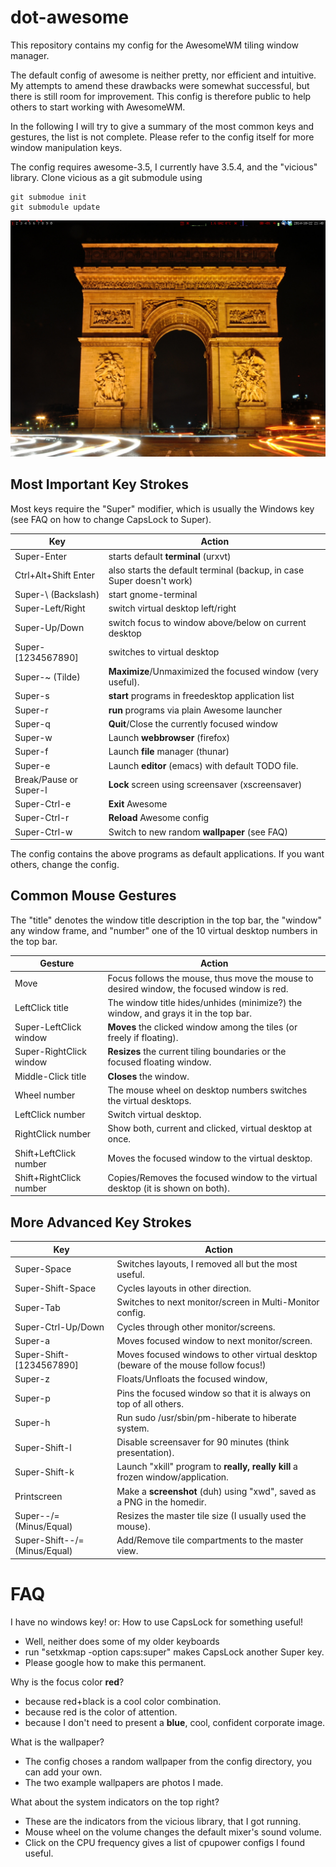 dot-awesome
===========

This repository contains my config for the AwesomeWM tiling window manager.

The default config of awesome is neither pretty, nor efficient and intuitive. My attempts to amend these drawbacks were somewhat successful, but there is still room for improvement. This config is therefore public to help others to start working with AwesomeWM.

In the following I will try to give a summary of the most common keys and gestures, the list is not complete. Please refer to the config itself for more window manipulation keys.

The config requires awesome-3.5, I currently have 3.5.4, and the "vicious" library. Clone vicious as a git submodule using
```
git submodue init
git submodule update
```

![Screenshot](screenshot.jpg?raw=true)

## Most Important Key Strokes

Most keys require the "Super" modifier, which is usually the Windows key (see FAQ on how to change CapsLock to Super).

Key                 | Action
------------------- | ------------------------------------------------------
Super-Enter         | starts default **terminal** (urxvt)
Ctrl+Alt+Shift Enter | also starts the default terminal (backup, in case Super doesn't work)
Super-\ (Backslash) | start gnome-terminal
Super-Left/Right    | switch virtual desktop left/right
Super-Up/Down       | switch focus to window above/below on current desktop
Super-[1234567890]  | switches to virtual desktop
Super-~ (Tilde)     | **Maximize**/Unmaximized the focused window (very useful).
Super-s             | **start** programs in freedesktop application list
Super-r             | **run** programs via plain Awesome launcher
Super-q             | **Quit**/Close the currently focused window
Super-w             | Launch **webbrowser** (firefox)
Super-f             | Launch **file** manager (thunar)
Super-e             | Launch **editor** (emacs) with default TODO file.
Break/Pause or Super-l | **Lock** screen using screensaver (xscreensaver)
Super-Ctrl-e       | **Exit** Awesome
Super-Ctrl-r       | **Reload** Awesome config
Super-Ctrl-w       | Switch to new random **wallpaper** (see FAQ)

The config contains the above programs as default applications. If you want others, change the config.

## Common Mouse Gestures

The "title" denotes the window title description in the top bar, the "window" any window frame, and "number" one of the 10 virtual desktop numbers in the top bar.

Gesture                 | Action
----------------------- | --------------------------------------------------------------------------------------------
Move                    | Focus follows the mouse, thus move the mouse to desired window, the focused window is red.
LeftClick title         | The window title hides/unhides (minimize?) the window, and grays it in the top bar.
Super-LeftClick window  | **Moves** the clicked window among the tiles (or freely if floating).
Super-RightClick window | **Resizes** the current tiling boundaries or the focused floating window.
Middle-Click title      | **Closes** the window.
Wheel number            | The mouse wheel on desktop numbers switches the virtual desktops.
LeftClick number        | Switch virtual desktop.
RightClick number       | Show both, current and clicked, virtual desktop at once.
Shift+LeftClick number  | Moves the focused window to the virtual desktop.
Shift+RightClick number | Copies/Removes the focused window to the virtual desktop (it is shown on both).

## More Advanced Key Strokes

Key                           | Action
----------------------------- | ------------------------------------------------------
Super-Space                   | Switches layouts, I removed all but the most useful.
Super-Shift-Space             | Cycles layouts in other direction.
Super-Tab                     | Switches to next monitor/screen in Multi-Monitor config.
Super-Ctrl-Up/Down            | Cycles through other monitor/screens.
Super-a                       | Moves focused window to next monitor/screen.
Super-Shift-[1234567890]      | Moves focused windows to other virtual desktop (beware of the mouse follow focus!)
Super-z                       | Floats/Unfloats the focused window,
Super-p                       | Pins the focused window so that it is always on top of all others.
Super-h                       | Run sudo /usr/sbin/pm-hiberate to hiberate system.
Super-Shift-l                 | Disable screensaver for 90 minutes (think presentation).
Super-Shift-k                 | Launch "xkill" program to **really, really kill** a frozen window/application.
Printscreen                   | Make a **screenshot** (duh) using "xwd", saved as a PNG in the homedir.
Super--/= (Minus/Equal)       | Resizes the master tile size (I usually used the mouse).
Super-Shift--/= (Minus/Equal) | Add/Remove tile compartments to the master view.

# FAQ

I have no windows key! or: How to use CapsLock for something useful!
 - Well, neither does some of my older keyboards
 - run "setxkmap -option caps:super" makes CapsLock another Super key.
 - Please google how to make this permanent.

Why is the focus color **red**?
 - because red+black is a cool color combination.
 - because red is the color of attention.
 - because I don't need to present a **blue**, cool, confident corporate image.

What is the wallpaper?
 - The config choses a random wallpaper from the config directory, you can add your own.
 - The two example wallpapers are photos I made.

What about the system indicators on the top right?
 - These are the indicators from the vicious library, that I got running.
 - Mouse wheel on the volume changes the default mixer's sound volume.
 - Click on the CPU frequency gives a list of cpupower configs I found useful.
